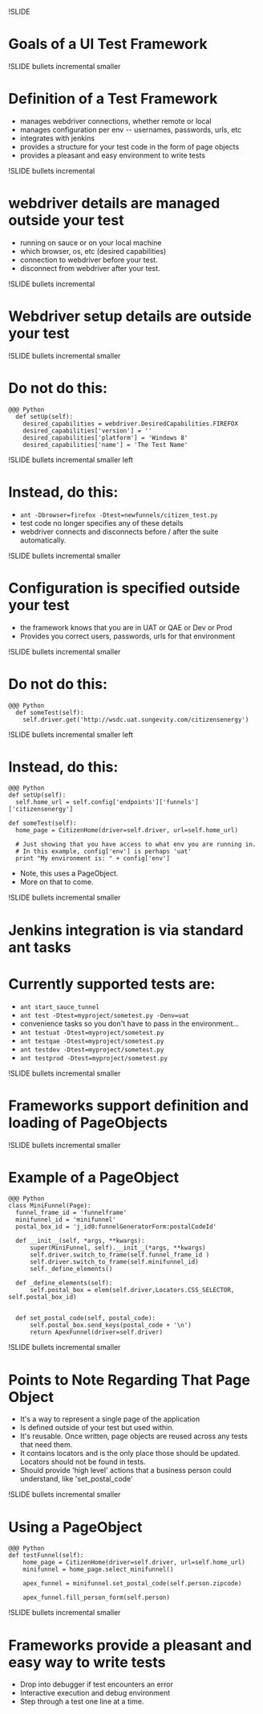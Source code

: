 !SLIDE 
# Goals of a UI Test Framework #

!SLIDE bullets incremental smaller
# Definition of a Test Framework
* manages webdriver connections, whether remote or local
* manages configuration per env -- usernames, passwords, urls, etc
* integrates with jenkins
* provides a structure for your test code in the form of page objects
* provides a pleasant and easy environment to write tests

!SLIDE bullets incremental
# webdriver details are managed outside your test
* running on sauce or on your local machine
* which browser, os, etc (desired capabilities)
* connection to webdriver before your test.  
* disconnect from webdriver after your test.

!SLIDE bullets incremental
# Webdriver setup details are outside your test


!SLIDE bullets incremental smaller
# Do not do this:
    @@@ Python 
      def setUp(self):
        desired_capabilities = webdriver.DesiredCapabilities.FIREFOX
        desired_capabilities['version'] = ''
        desired_capabilities['platform'] = 'Windows 8'
        desired_capabilities['name'] = 'The Test Name'


!SLIDE bullets incremental smaller left
# Instead, do this:
* `ant -Dbrowser=firefox -Dtest=newfunnels/citizen_test.py`
* test code no longer specifies any of these details
* webdriver connects and disconnects before / after the suite automatically.


!SLIDE bullets incremental smaller
# Configuration is specified outside your test 
* the framework knows that you are in UAT or QAE or Dev or Prod
* Provides you correct users, passwords, urls for that environment

!SLIDE bullets incremental smaller
# Do not do this:
    @@@ Python 
      def someTest(self):
        self.driver.get('http://wsdc.uat.sungevity.com/citizensenergy')

!SLIDE bullets incremental smaller left
# Instead, do this:
    @@@ Python 
    def setUp(self):
      self.home_url = self.config['endpoints']['funnels']['citizensenergy']

    def someTest(self):
      home_page = CitizenHome(driver=self.driver, url=self.home_url)

      # Just showing that you have access to what env you are running in.
      # In this example, config['env'] is perhaps 'uat'
      print "My environment is: " + config['env']  

* Note, this uses a PageObject.  
* More on that to come.


!SLIDE bullets incremental smaller 
# Jenkins integration is via standard ant tasks
# Currently supported tests are:
* `ant start_sauce_tunnel`
* `ant test -Dtest=myproject/sometest.py -Denv=uat`
* convenience tasks so you don't have to pass in the environment...
* `ant testuat -Dtest=myproject/sometest.py`
* `ant testqae -Dtest=myproject/sometest.py`
* `ant testdev -Dtest=myproject/sometest.py`
* `ant testprod -Dtest=myproject/sometest.py`


!SLIDE bullets incremental smaller 
# Frameworks support definition and loading of PageObjects


!SLIDE bullets incremental smaller 
# Example of a PageObject

    @@@ Python 
    class MiniFunnel(Page):
      funnel_frame_id = 'funnelframe'
      minifunnel_id = 'minifunnel'
      postal_box_id = 'j_id0:funnelGeneratorForm:postalCodeId'

      def __init__(self, *args, **kwargs):
          super(MiniFunnel, self).__init__(*args, **kwargs)
          self.driver.switch_to_frame(self.funnel_frame_id )
          self.driver.switch_to_frame(self.minifunnel_id)
          self._define_elements()
  
      def _define_elements(self):
          self.postal_box = elem(self.driver,Locators.CSS_SELECTOR, self.postal_box_id)


      def set_postal_code(self, postal_code):
          self.postal_box.send_keys(postal_code + '\n')
          return ApexFunnel(driver=self.driver)


!SLIDE bullets incremental smaller 
# Points to Note Regarding That Page Object
* It's a way to represent a single page of the application 
* Is defined outside of your test but used within.
* It's reusable.  Once written, page objects are reused across any tests that need them.
* It contains locators and is the only place those should be updated.  Locators should not be found in tests.
* Should provide 'high level' actions that a business person could understand, like 'set_postal_code'

!SLIDE bullets incremental smaller 
# Using a PageObject

    @@@ Python
    def testFunnel(self):
        home_page = CitizenHome(driver=self.driver, url=self.home_url)
        minifunnel = home_page.select_minifunnel()

        apex_funnel = minifunnel.set_postal_code(self.person.zipcode)

        apex_funnel.fill_person_form(self.person)

!SLIDE bullets incremental smaller 
# Frameworks provide a pleasant and easy way to write tests

* Drop into debugger if test encounters an error
* Interactive execution and debug environment 
* Step through a test one line at a time.

